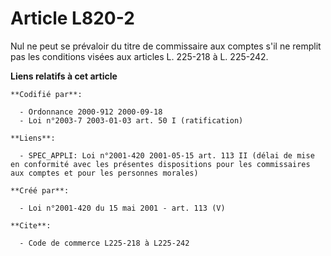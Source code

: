 # Article L820-2

Nul ne peut se prévaloir du titre de commissaire aux comptes s'il ne remplit pas les conditions visées aux articles L.
225-218 à L. 225-242.

**Liens relatifs à cet article**

	**Codifié par**:

	  - Ordonnance 2000-912 2000-09-18
	  - Loi n°2003-7 2003-01-03 art. 50 I (ratification)

	**Liens**:

	  - SPEC_APPLI: Loi n°2001-420 2001-05-15 art. 113 II (délai de mise en conformité avec les présentes dispositions pour les commissaires aux comptes et pour les personnes morales)

	**Créé par**:

	  - Loi n°2001-420 du 15 mai 2001 - art. 113 (V)

	**Cite**:

	  - Code de commerce L225-218 à L225-242
